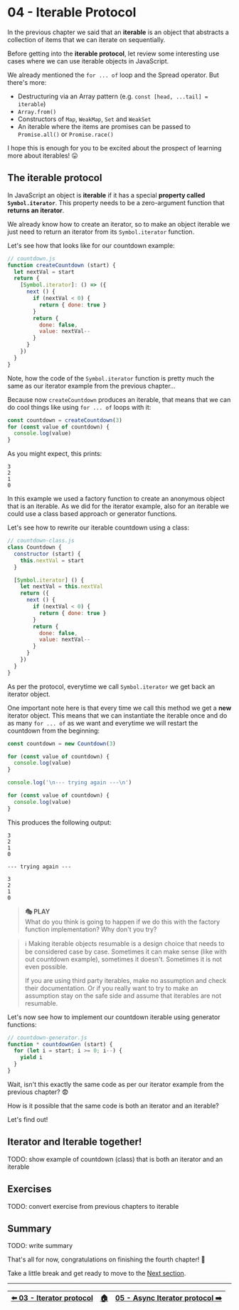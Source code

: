 # 04 - Iterable Protocol

In the previous chapter we said that an **iterable** is an object that abstracts a collection of items that we can iterate on sequentially.

Before getting into the **iterable protocol**, let review some interesting use cases where we can use iterable objects in JavaScript.

We already mentioned the `for ... of` loop and the Spread operator. But there's more:

  - Destructuring via an Array pattern (e.g. `const [head, ...tail] = iterable`)
  - `Array.from()`
  - Constructors of `Map`, `WeakMap`, `Set` and `WeakSet`
  - An iterable where the items are promises can be passed to `Promise.all()` or `Promise.race()`

I hope this is enough for you to be excited about the prospect of learning more about iterables! 😛


## The iterable protocol

In JavaScript an object is **iterable** if it has a special **property called `Symbol.iterator`**. This property needs to be a zero-argument function that **returns an iterator**.

We already know how to create an iterator, so to make an object iterable we just need to return an iterator from its `Symbol.iterator` function.

Let's see how that looks like for our countdown example:

```js
// countdown.js
function createCountdown (start) {
  let nextVal = start
  return {
    [Symbol.iterator]: () => ({
      next () {
        if (nextVal < 0) {
          return { done: true }
        }
        return {
          done: false,
          value: nextVal--
        }
      }
    })
  }
}
```

Note, how the code of the `Symbol.iterator` function is pretty much the same as our iterator example from the previous chapter...

Because now `createCountdown` produces an iterable, that means that we can do cool things like using `for ... of` loops with it:

```js
const countdown = createCountdown(3)
for (const value of countdown) {
  console.log(value)
}
```

As you might expect, this prints:

```plain
3
2
1
0
```

In this example we used a factory function to create an anonymous object that is an iterable. As we did for the iterator example, also for an iterable we could use a class based approach or generator functions.

Let's see how to rewrite our iterable countdown using a class:

```js
// countdown-class.js
class Countdown {
  constructor (start) {
    this.nextVal = start
  }

  [Symbol.iterator] () {
    let nextVal = this.nextVal
    return ({
      next () {
        if (nextVal < 0) {
          return { done: true }
        }
        return {
          done: false,
          value: nextVal--
        }
      }
    })
  }
}
```

As per the protocol, everytime we call `Symbol.iterator` we get back an iterator object.

One important note here is that every time we call this method we get a **new** iterator object. This means that we can instantiate the iterable once and do as many `for ... of` as we want and everytime we will restart the countdown from the beginning:

```js
const countdown = new Countdown(3)

for (const value of countdown) {
  console.log(value)
}

console.log('\n--- trying again ---\n')

for (const value of countdown) {
  console.log(value)
}
```

This produces the following output:

```plain
3
2
1
0

--- trying again ---

3
2
1
0
```

> **🎭 PLAY**  
> What do you think is going to happen if we do this with the factory function implementation? Why don't you try?

> ℹ️  Making iterable objects resumable is a design choice that needs to be considered case by case. Sometimes it can make sense (like with out countdown example), sometimes it doesn't. Sometimes it is not even possible.
> 
> If you are using third party iterables, make no assumption and check their documentation. Or if you really want to try to make an assumption stay on the safe side and assume that iterables are not resumable.

Let's now see how to implement our countdown iterable using generator functions:

```js
// countdown-generator.js
function * countdownGen (start) {
  for (let i = start; i >= 0; i--) {
    yield i
  }
}
```

Wait, isn't this exactly the same code as per our iterator example from the previous chapter? 😨

How is it possible that the same code is both an iterator and an iterable?

Let's find out!


## Iterator and Iterable together!

TODO: show example of countdown (class) that is both an iterator and an iterable


## Exercises

TODO: convert exercise from previous chapters to iterable


## Summary

TODO: write summary

That's all for now, congratulations on finishing the fourth chapter! 🎉

Take a little break and get ready to move to the [Next section](/05-async-iterator-protocol/README.md).

---

| [⬅️ 03 - Iterator protocol](/03-iterator-protocol/README.md) | [🏠](/README.md)| [05 - Async Iterator protocol ➡️](/05-async-iterator-protocol/README.md)|
|:--------------|:------:|------------------------------------------------:|